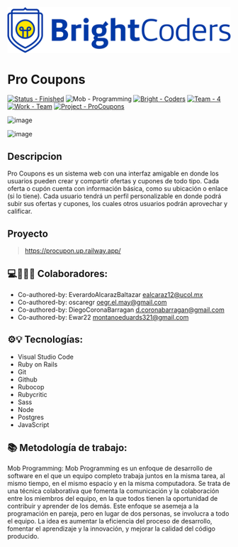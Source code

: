 ![BrightCoders Logo](img/logo.png)

# Pro Coupons

[![Status - Finished](https://img.shields.io/badge/Status-Finished-2ea44f?style=for-the-badge)](https://) ![Mob - Programming](https://img.shields.io/badge/Mob-Programming-blue?style=for-the-badge) [![Bright - Coders](https://img.shields.io/badge/Bright-Coders-blue?style=for-the-badge)](https://) [![Team - 4](https://img.shields.io/badge/Team-4-ff69b4?style=for-the-badge)](https://) [![Work - Team](https://img.shields.io/badge/Work-Team-important?style=for-the-badge)](https://) [![Project - ProCoupons](https://img.shields.io/badge/Project-ProCoupons-9cf?style=for-the-badge)](https://)


![image](https://user-images.githubusercontent.com/116856441/232938778-e256d398-ebea-47ab-8087-e3d3fc63b016.png)

![image](https://user-images.githubusercontent.com/116856441/232938723-654ddd0f-766f-4a6c-8927-b69bf9921253.png)



## Descripcion
Pro Coupons es un sistema web con una interfaz amigable en donde los usuarios pueden crear y compartir ofertas y cupones de todo tipo. Cada oferta o cupón cuenta con información básica, como su ubicación o enlace (si lo tiene). Cada usuario tendrá un perfil personalizable en donde podrá subir sus ofertas y cupones, los cuales otros usuarios podrán aprovechar y calificar.

## Proyecto
> https://procupon.up.railway.app/

## 💻🤝🏴‍☠️ Colaboradores:
- Co-authored-by: EverardoAlcarazBaltazar <ealcaraz12@ucol.mx>
- Co-authored-by: oscaregr <oegr.el.may@gmail.com>
- Co-authored-by: DiegoCoronaBarragan <d.coronabarragan@gmail.com>
- Co-authored-by: Ewar22 <montanoeduards321@gmail.com>


## ⚙💡 Tecnologías:
- Visual Studio Code
- Ruby on Rails
- Git
- Github
- Rubocop
- Rubycritic
- Sass
- Node
- Postgres
- JavaScript

## 📚 Metodología de trabajo:
Mob Programming:
Mob Programming es un enfoque de desarrollo de software en el que un equipo completo trabaja juntos en la misma tarea, al mismo tiempo, en el mismo espacio y en la misma computadora. Se trata de una técnica colaborativa que fomenta la comunicación y la colaboración entre los miembros del equipo, en la que todos tienen la oportunidad de contribuir y aprender de los demás. Este enfoque se asemeja a la programación en pareja, pero en lugar de dos personas, se involucra a todo el equipo. La idea es aumentar la eficiencia del proceso de desarrollo, fomentar el aprendizaje y la innovación, y mejorar la calidad del código producido.
